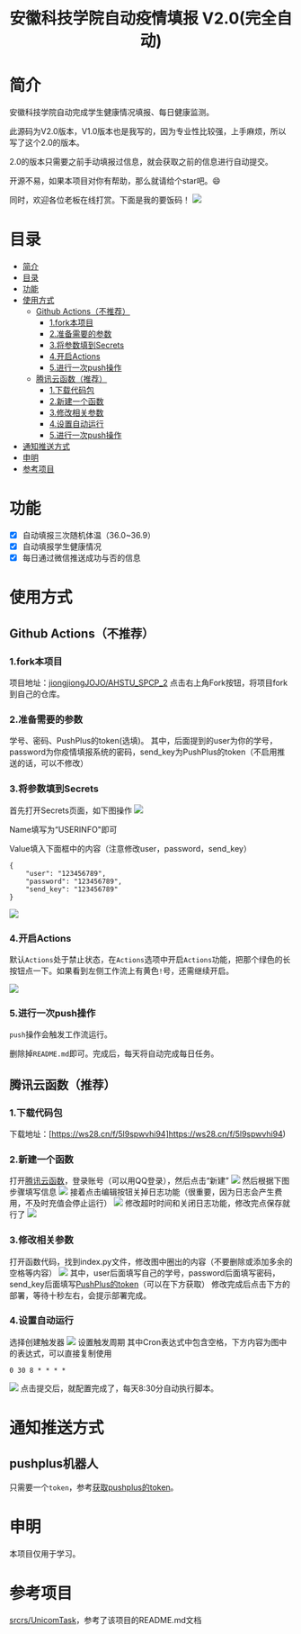 # <center>安徽科技学院自动疫情填报 V2.0(完全自动)</center>
# 简介


安徽科技学院自动完成学生健康情况填报、每日健康监测。

此源码为V2.0版本，V1.0版本也是我写的，因为专业性比较强，上手麻烦，所以写了这个2.0的版本。

2.0的版本只需要之前手动填报过信息，就会获取之前的信息进行自动提交。

开源不易，如果本项目对你有帮助，那么就请给个star吧。😄

同时，欢迎各位老板在线打赏。下面是我的要饭码！
![](https://raw.githubusercontent.com/jiongjiongJOJO/AHSTU_SPCP_2/master/img/0.jpg)

# 目录

- [简介](#简介)
- [目录](#目录)
- [功能](#功能)
- [使用方式](#使用方式)
  - [Github Actions（不推荐）](#github-actions不推荐)
    - [1.fork本项目](#1fork本项目)
    - [2.准备需要的参数](#2准备需要的参数)
    - [3.将参数填到Secrets](#3将参数填到secrets)
    - [4.开启Actions](#4开启actions)
    - [5.进行一次push操作](#5进行一次push操作)
  - [腾讯云函数（推荐）](#腾讯云函数推荐)
    - [1.下载代码包](#1下载代码包)
    - [2.新建一个函数](#2新建一个函数)
    - [3.修改相关参数](#3修改相关参数)
    - [4.设置自动运行](#4设置自动运行)
    - [5.进行一次push操作](#5进行一次push操作)
- [通知推送方式](#通知推送方式)
- [申明](#申明)
- [参考项目](#参考项目)

# 功能

* [x] 自动填报三次随机体温（36.0~36.9）
* [x] 自动填报学生健康情况
* [x] 每日通过微信推送成功与否的信息

# 使用方式

## Github Actions（不推荐）

### 1.fork本项目

项目地址：[jiongjiongJOJO/AHSTU_SPCP_2](https://github.com/jiongjiongJOJO/AHSTU_SPCP_2)
点击右上角Fork按钮，将项目fork到自己的仓库。

### 2.准备需要的参数

学号、密码、PushPlus的token(选填)。
其中，后面提到的user为你的学号，password为你疫情填报系统的密码，send_key为PushPlus的token（不启用推送的话，可以不修改）

### 3.将参数填到Secrets

首先打开Secrets页面，如下图操作
![](https://raw.githubusercontent.com/jiongjiongJOJO/AHSTU_SPCP_2/master/img/1.jpg)

Name填写为“USERINFO"即可

Value填入下面框中的内容（注意修改user，password，send_key）
```
{
    "user": "123456789",
    "password": "123456789",
    "send_key": "123456789"
}
```

![](https://raw.githubusercontent.com/jiongjiongJOJO/AHSTU_SPCP_2/master/img/2.jpg)



### 4.开启Actions

默认`Actions`处于禁止状态，在`Actions`选项中开启`Actions`功能，把那个绿色的长按钮点一下。如果看到左侧工作流上有黄色`!`号，还需继续开启。

![](https://raw.githubusercontent.com/jiongjiongJOJO/AHSTU_SPCP_2/master/img/3.jpg)

### 5.进行一次push操作

`push`操作会触发工作流运行。

删除掉`README.md`即可。完成后，每天将自动完成每日任务。

## 腾讯云函数（推荐）

### 1.下载代码包
下载地址：[https://ws28.cn/f/5l9spwvhi94]https://ws28.cn/f/5l9spwvhi94)

### 2.新建一个函数
打开[腾讯云函数](https://console.cloud.tencent.com/scf/list)，登录账号（可以用QQ登录），然后点击“新建”
![](https://raw.githubusercontent.com/jiongjiongJOJO/AHSTU_SPCP_2/master/img/4.jpg)
然后根据下图步骤填写信息
![](https://raw.githubusercontent.com/jiongjiongJOJO/AHSTU_SPCP_2/master/img/5.jpg)
接着点击编辑按钮关掉日志功能（很重要，因为日志会产生费用，不及时充值会停止运行）
![](https://raw.githubusercontent.com/jiongjiongJOJO/AHSTU_SPCP_2/master/img/6.jpg)
修改超时时间和关闭日志功能，修改完点保存就行了
![](https://raw.githubusercontent.com/jiongjiongJOJO/AHSTU_SPCP_2/master/img/7.jpg)

### 3.修改相关参数
打开函数代码，找到index.py文件，修改图中圈出的内容（不要删除或添加多余的空格等内容）
![](https://raw.githubusercontent.com/jiongjiongJOJO/AHSTU_SPCP_2/master/img/8.jpg)
其中，user后面填写自己的学号，password后面填写密码，send_key后面填写[PushPlus的token](#pushplus机器人)（可以在下方获取）
修改完成后点击下方的部署，等待十秒左右，会提示部署完成。

### 4.设置自动运行
选择创建触发器
![](https://raw.githubusercontent.com/jiongjiongJOJO/AHSTU_SPCP_2/master/img/9.jpg)
设置触发周期
其中Cron表达式中包含空格，下方内容为图中的表达式，可以直接复制使用
```
0 30 8 * * * *
```
![](https://raw.githubusercontent.com/jiongjiongJOJO/AHSTU_SPCP_2/master/img/10.jpg)
点击提交后，就配置完成了，每天8:30分自动执行脚本。

# 通知推送方式

## pushplus机器人
只需要一个`token`，参考[获取pushplus的token](http://pushplus.hxtrip.com/doc/guide/api.html#%E4%B8%80%E3%80%81%E5%8F%91%E9%80%81%E6%B6%88%E6%81%AF%E6%8E%A5%E5%8F%A3)。

# 申明

本项目仅用于学习。

# 参考项目

[srcrs/UnicomTask](https://github.com/srcrs/UnicomTask)，参考了该项目的README.md文档



